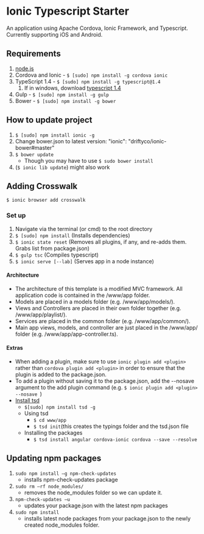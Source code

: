 # Ionic Typescript Starter

An application using Apache Cordova, Ionic Framework, and Typescript. Currently supporting iOS and Android.

## Requirements
 1. [node.js](https://nodejs.org/)
 2. Cordova and Ionic - ```$ [sudo] npm install -g cordova ionic```
 3. TypeScript 1.4 - ```$ [sudo] npm install -g typescript@1.4 ```
     1. If in windows, download [typescript 1.4](http://www.typescriptlang.org/#Download)
 4. Gulp - ```$ [sudo] npm install -g gulp```
 5. Bower - ```$ [sudo] npm install -g bower```

## How to update project
1. ```$ [sudo] npm install ionic -g```
2. Change bower.json to latest version: "ionic": "driftyco/ionic-bower#master"
3. ```$ bower update```
    - Though you may have to use ```$ sudo bower install``` 
4. (```$ ionic lib update```) might also work

## Adding Crosswalk
```$ ionic browser add crosswalk```

### Set up
1. Navigate via the terminal (or cmd) to the root directory
2. ```$ [sudo] npm install``` (Installs dependencies)
3. ```$ ionic state reset``` (Removes all plugins, if any, and re-adds them.  Grabs list from package.json)
4. ```$ gulp tsc``` (Compiles typescript)
5. ```$ ionic serve [--lab]``` (Serves app in a node instance)

#### Architecture
 - The architecture of this template is a modified MVC framework. All application code is contained in the /www/app folder.
 - Models are placed in a models folder (e.g. /www/app/models/). 
 - Views and Controllers are placed in their own folder together (e.g. /www/app/playlist/). 
 - Services are placed in the common folder (e.g. /www/app/common/).  
 - Main app views, models, and controller are just placed in the /www/app/ folder (e.g. /www/app/app-controller.ts).

#### Extras
 - When adding a plugin, make sure to use ````ionic plugin add <plugin>```` rather than ````cordova plugin add <plugin>```` in order to ensure that the plugin is added to the package.json.
 - To add a plugin without saving it to the package.json, add the --nosave argument to the add plugin command (e.g. ````$ ionic plugin add <plugin> --nosave ````)
 - [Install tsd](https://github.com/DefinitelyTyped/tsd)
   - ````$[sudo] npm install tsd -g````
   - Using tsd
        - ````$ cd www/app````
        - ````$ tsd init````(this creates the typings folder and the tsd.json file
    - Installing the packages
        - ````$ tsd install angular cordova-ionic cordova --save --resolve````

## Updating npm packages
1.	````sudo npm install –g npm-check-updates````
    - installs npm-check-updates package
2.	````sudo rm –rf node_modules/````
    - removes the node_modules folder so we can update it.
3.	````npm-check-updates –u````
    - updates your package.json with the latest npm packages
4.	````sudo npm install````
    - installs latest node packages from your package.json to the newly created node_modules folder.
